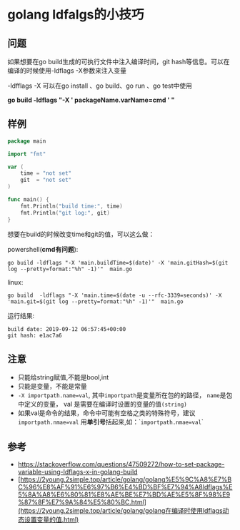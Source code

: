 # golang ldfalgs的小技巧

## 问题

如果想要在go build生成的可执行文件中注入编译时间，git hash等信息。可以在编译的时候使用-ldflags -X参数来注入变量

-ldfflags -X 可以在go install 、go build、go run  、go test中使用

**go build -ldflags "-X  ' packageName.varName=cmd ' "**

<!--more-->

## 样例

```go
package main

import "fmt"

var (
	time = "not set"
	git  = "not set"
)

func main() {
	fmt.Println("build time:", time)
	fmt.Println("git log:", git)
}
```

想要在build的时候改变time和git的值，可以这么做：

powershell(**cmd有问题**):

```shell
go build -ldflags "-X 'main.buildTime=$(date)' -X 'main.gitHash=$(git log --pretty=format:"%h" -1)'"  main.go
```

linux:

```shell
go build  -ldflags "-X 'main.time=$(date -u --rfc-3339=seconds)' -X 'main.git=$(git log --pretty=format:"%h" -1)'"  main.go
```

运行结果:

```
build date: 2019-09-12 06:57:45+00:00
git hash: e1ac7a6
```

## 注意

* 只能给string赋值,不能是bool,int
* 只能是变量，不能是常量
* `-X importpath.name=val`, 其中`importpath`是变量所在包的的路径， `name`是包中定义的变量， val 是需要在编译时设置的变量的值`(string)`
* 如果val是命令的结果，命令中可能有空格之类的特殊符号，建议 `importpath.nmae=val`  用**单引号**括起来,如：\``importpath.nmae=val`\`  

  

## 参考

* https://stackoverflow.com/questions/47509272/how-to-set-package-variable-using-ldflags-x-in-golang-build
* [https://2young.2simple.top/article/golang/golang%E5%9C%A8%E7%BC%96%E8%AF%91%E6%97%B6%E4%BD%BF%E7%94%A8ldflags%E5%8A%A8%E6%80%81%E8%AE%BE%E7%BD%AE%E5%8F%98%E9%87%8F%E7%9A%84%E5%80%BC.html](https://2young.2simple.top/article/golang/golang在编译时使用ldflags动态设置变量的值.html)



